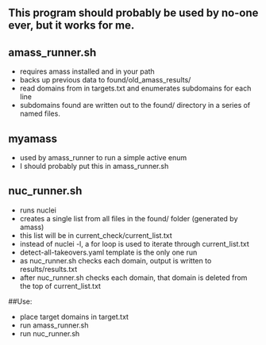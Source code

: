 ## This program should probably be used by no-one ever, but it works for me.

## amass_runner.sh
- requires amass installed and in your path
- backs up previous data to found/old_amass_results/
- read domains from in targets.txt and enumerates subdomains for each line
- subdomains found are written out to the found/ directory in a series of named files.
## myamass
- used by amass_runner to run a simple active enum
- I should probably put this in amass_runner.sh
## nuc_runner.sh
- runs nuclei
- creates a single list from all files in the found/ folder (generated by amass)
- this list will be in current_check/current_list.txt
- instead of nuclei -l, a for loop is used to iterate through current_list.txt
- detect-all-takeovers.yaml template is the only one run
- as nuc_runner.sh checks each domain, output is written to results/results.txt
- after nuc_runner.sh checks each domain, that domain is deleted from the top of current_list.txt

##Use:
- place target domains in target.txt
- run amass_runner.sh
- run nuc_runner.sh

